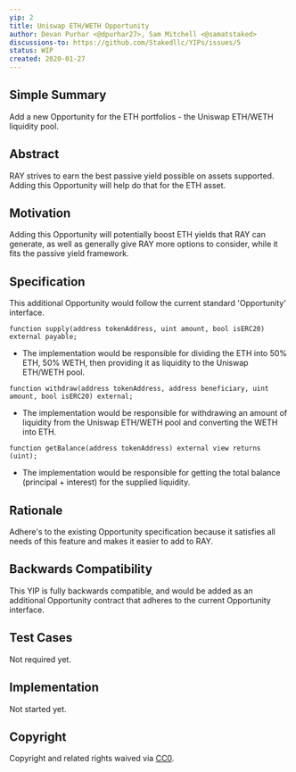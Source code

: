 ```yaml
---
yip: 2
title: Uniswap ETH/WETH Opportunity
author: Devan Purhar <@dpurhar27>, Sam Mitchell <@samatstaked>
discussions-to: https://github.com/Stakedllc/YIPs/issues/5
status: WIP
created: 2020-01-27
---
```


<!--You can leave these HTML comments in your merged YIP and delete the visible duplicate text guides, they will not appear and may be helpful to refer to if you edit it again. This is the suggested template for new YIPs. Note that an YIP number will be assigned by an editor. When opening a pull request to submit your YIP, please use an abbreviated title in the filename, `yip-draft_title_abbrev.md`. The title should be 44 characters or less.-->
## Simple Summary
<!--"If you can't explain it simply, you don't understand it well enough." Provide a simplified and layman-accessible explanation of the YIP.-->
Add a new Opportunity for the ETH portfolios - the Uniswap ETH/WETH liquidity pool.

## Abstract
<!--A short (~200 word) description of the technical issue being addressed.-->
RAY strives to earn the best passive yield possible on assets supported. Adding this Opportunity will help do that for the ETH asset.

## Motivation
<!--The motivation is critical for YIPs that want to change the RAY protocol. It should clearly explain why the existing protocol specification is inadequate to address the problem that the YIP solves. YIP submissions without sufficient motivation may be rejected outright.-->
Adding this Opportunity will potentially boost ETH yields that RAY can generate, as well as generally give RAY more options to consider, while it fits the passive yield framework. 

## Specification
<!--The technical specification should describe the syntax and semantics of any new feature.-->
This additional Opportunity would follow the current standard 'Opportunity' interface.

`function supply(address tokenAddress, uint amount, bool isERC20) external payable;`
- The implementation would be responsible for dividing the ETH into 50% ETH, 50% WETH, then providing it as liquidity to the Uniswap ETH/WETH pool.

`function withdraw(address tokenAddress, address beneficiary, uint amount, bool isERC20) external;`
- The implementation would be responsible for withdrawing an amount of liquidity from the Uniswap ETH/WETH pool and converting the WETH into ETH.

`function getBalance(address tokenAddress) external view returns (uint);`
- The implementation would be responsible for getting the total balance (principal + interest) for the supplied liquidity.

## Rationale
<!--The rationale fleshes out the specification by describing what motivated the design and why particular design decisions were made. It should describe alternate designs that were considered and related work, e.g. how the feature is supported in other languages. The rationale may also provide evidence of consensus within the community, and should discuss important objections or concerns raised during discussion.-->
Adhere's to the existing Opportunity specification because it satisfies all needs of this feature and makes it easier to add to RAY.

## Backwards Compatibility
<!--All YIPs that introduce backwards incompatibilities must include a section describing these incompatibilities and their severity. The YIP must explain how the author proposes to deal with these incompatibilities. YIP submissions without a sufficient backwards compatibility treatise may be rejected outright.-->
This YIP is fully backwards compatible, and would be added as an additional Opportunity contract that adheres to the current Opportunity interface.

## Test Cases
Not required yet.

## Implementation
<!--The implementations must be completed before any YIP is given status "Final", but it need not be completed before the YIP is accepted. While there is merit to the approach of reaching consensus on the specification and rationale before writing code, the principle of "rough consensus and running code" is still useful when it comes to resolving many discussions of API details.-->
Not started yet.

## Copyright
Copyright and related rights waived via [CC0](https://creativecommons.org/publicdomain/zero/1.0/).
